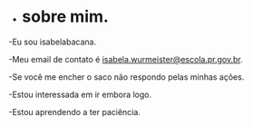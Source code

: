 - # sobre mim.

-Eu sou isabelabacana.

-Meu email de contato é isabela.wurmeister@escola.pr.gov.br.

-Se você me encher o saco não respondo pelas minhas ações.

-Estou interessada em ir embora logo.

-Estou aprendendo a ter paciência.
